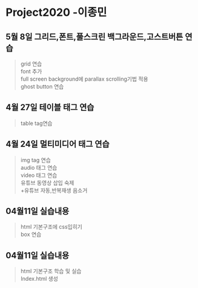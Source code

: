 # Project2020 -이종민
## 5월 8일 그리드,폰트,풀스크린 백그라운드,고스트버튼 연습
>grid 연습<br/>
>font 추가<br/>
>full screen background에 parallax scrolling기법 적용<br/>
>ghost button 연습<br/>

## 4월 27일 테이블 태그 연습
>table tag연습<br/>

## 4월 24일 멀티미디어 태그 연습
>img tag 연습 <br>
audio 태그 연습 <br>
video 태그 연습<br>
유튜브 동영상 삽입 숙제<br>
+유튜브 자동,반복재생 음소거

## 04월11일 실습내용
> html 기본구조에 css입히기 <br>
 box 연습
 
 ## 04월11일 실습내용
> html 기본구조 학습 및 실습 <br>
Index.html 생성
